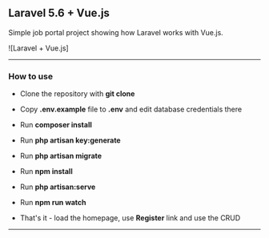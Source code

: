 ## Laravel 5.6 + Vue.js 

Simple job portal project showing how Laravel works with Vue.js.



![Laravel + Vue.js]

---

### How to use

- Clone the repository with __git clone__
- Copy __.env.example__ file to __.env__ and edit database credentials there
- Run __composer install__
- Run __php artisan key:generate__
- Run __php artisan migrate__
- Run __npm install__
- Run __php artisan:serve__

- Run __npm run watch__
- That's it - load the homepage, use __Register__ link and use the CRUD

---
